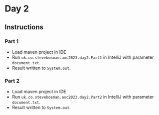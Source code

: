 # Day 2

## Instructions

### Part 1

* Load maven project in IDE
* Run `uk.co.stevebosman.aoc2023.day2.Part1` in IntelliJ with parameter `document.txt`.
* Result written to `System.out`.

### Part 2

* Load maven project in IDE
* Run `uk.co.stevebosman.aoc2023.day2.Part2` in IntelliJ with parameter `document.txt`.
* Result written to `System.out`.

